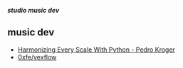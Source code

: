 _**studio music dev**_

## music dev

- [Harmonizing Every Scale With Python - Pedro Kroger](http://pedrokroger.net/harmonizing-every-scale-python/)
- [0xfe/vexflow](https://github.com/0xfe/vexflow)
